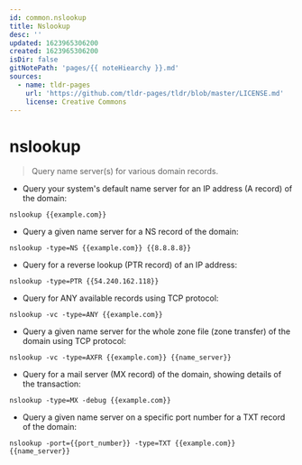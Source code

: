 ```yaml
---
id: common.nslookup
title: Nslookup
desc: ''
updated: 1623965306200
created: 1623965306200
isDir: false
gitNotePath: 'pages/{{ noteHiearchy }}.md'
sources:
  - name: tldr-pages
    url: 'https://github.com/tldr-pages/tldr/blob/master/LICENSE.md'
    license: Creative Commons
---
```

# nslookup

> Query name server(s) for various domain records.

- Query your system's default name server for an IP address (A record) of the domain:

`nslookup {{example.com}}`

- Query a given name server for a NS record of the domain:

`nslookup -type=NS {{example.com}} {{8.8.8.8}}`

- Query for a reverse lookup (PTR record) of an IP address:

`nslookup -type=PTR {{54.240.162.118}}`

- Query for ANY available records using TCP protocol:

`nslookup -vc -type=ANY {{example.com}} `

- Query a given name server for the whole zone file (zone transfer) of the domain using TCP protocol:

`nslookup -vc -type=AXFR {{example.com}} {{name_server}}`

- Query for a mail server (MX record) of the domain, showing details of the transaction:

`nslookup -type=MX -debug {{example.com}}`

- Query a given name server on a specific port number for a TXT record of the domain:

`nslookup -port={{port_number}} -type=TXT {{example.com}} {{name_server}}`

